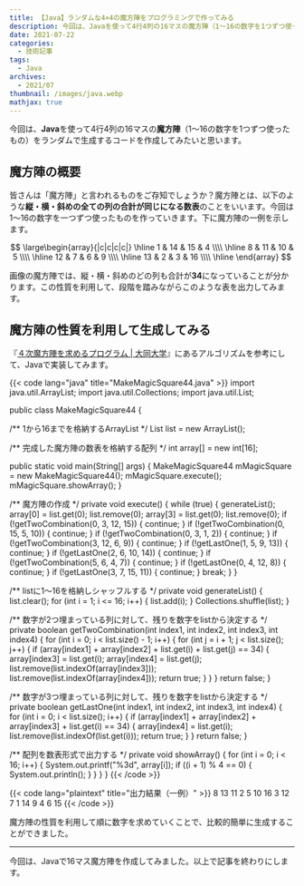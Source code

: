 ```yaml
---
title: 【Java】ランダムな4×4の魔方陣をプログラミングで作ってみる
description: 今回は、Javaを使って4行4列の16マスの魔方陣（1～16の数字を1つずつ使ったもの）をランダムで生成するコードを作成してみたいと思います。
date: 2021-07-22
categories: 
  - 技術記事
tags: 
  - Java
archives: 
  - 2021/07
thumbnail: /images/java.webp
mathjax: true
---
```


今回は、**Java**を使って4行4列の16マスの**魔方陣**（1～16の数字を1つずつ使ったもの）をランダムで生成するコードを作成してみたいと思います。

<!--more-->

## 魔方陣の概要

皆さんは「魔方陣」と言われるものをご存知でしょうか？魔方陣とは、以下のような**縦・横・斜めの全ての列の合計が同じになる数表**のことをいいます。今回は1～16の数字を一つずつ使ったものを作っていきます。下に魔方陣の一例を示します。

$$
\large\begin{array}{|c|c|c|c|}
  \hline
  1 & 14 & 15 & 4 \\\\
  \hline
  8 & 11 & 10 & 5 \\\\
  \hline
  12 & 7 & 6 & 9 \\\\
  \hline
  13 & 2 & 3 & 16 \\\\
  \hline
\end{array}
$$

画像の魔方陣では、縦・横・斜めのどの列も合計が**34**になっていることが分かります。この性質を利用して、段階を踏みながらこのような表を出力してみます。

## 魔方陣の性質を利用して生成してみる

『[４次魔方陣を求めるプログラム | 大同大学](https://www.daido-it.ac.jp/~oishi/TH5/ms4/ms4prg.html)』にあるアルゴリズムを参考にして、Javaで実装してみます。

{{< code lang="java" title="MakeMagicSquare44.java" >}}
import java.util.ArrayList;
import java.util.Collections;
import java.util.List;

public class MakeMagicSquare44 {

  /** 1から16までを格納するArrayList */
  List<Integer> list = new ArrayList<Integer>();

  /** 完成した魔方陣の数表を格納する配列 */
  int array[] = new int[16];

  public static void main(String[] args) {
    MakeMagicSquare44 mMagicSquare = new MakeMagicSquare44();
    mMagicSquare.execute();
    mMagicSquare.showArray();
  }

  /** 魔方陣の作成 */
  private void execute() {
    while (true) {
      generateList();
      array[0] = list.get(0);
      list.remove(0);
      array[3] = list.get(0);
      list.remove(0);
      if (!getTwoCombination(0, 3, 12, 15)) {
        continue;
      }
      if (!getTwoCombination(0, 15, 5, 10)) {
        continue;
      }
      if (!getTwoCombination(0, 3, 1, 2)) {
        continue;
      }
      if (!getTwoCombination(3, 12, 6, 9)) {
        continue;
      }
      if (!getLastOne(1, 5, 9, 13)) {
        continue;
      }
      if (!getLastOne(2, 6, 10, 14)) {
        continue;
      }
      if (!getTwoCombination(5, 6, 4, 7)) {
        continue;
      }
      if (!getLastOne(0, 4, 12, 8)) {
        continue;
      }
      if (!getLastOne(3, 7, 15, 11)) {
        continue;
      }
      break;
    }
  }

  /** listに1～16を格納しシャッフルする */
  private void generateList() {
    list.clear();
    for (int i = 1; i <= 16; i++) {
      list.add(i);
    }
    Collections.shuffle(list);
  }

  /** 数字が2つ埋まっている列に対して、残りを数字をlistから決定する */
  private boolean getTwoCombination(int index1, int index2, int index3, int index4) {
    for (int i = 0; i < list.size() - 1; i++) {
      for (int j = i + 1; j < list.size(); j++) {
        if (array[index1] + array[index2] + list.get(i) + list.get(j) == 34) {
          array[index3] = list.get(i);
          array[index4] = list.get(j);
          list.remove(list.indexOf(array[index3]));
          list.remove(list.indexOf(array[index4]));
          return true;
        }
      }
    }
    return false;
  }

  /** 数字が3つ埋まっている列に対して、残りを数字をlistから決定する */
  private boolean getLastOne(int index1, int index2, int index3, int index4) {
    for (int i = 0; i < list.size(); i++) {
      if (array[index1] + array[index2] + array[index3] + list.get(i) == 34) {
        array[index4] = list.get(i);
        list.remove(list.indexOf(list.get(i)));
        return true;
      }
    }
    return false;
  }

  /** 配列を数表形式で出力する */
  private void showArray() {
    for (int i = 0; i < 16; i++) {
      System.out.printf("%3d", array[i]);
      if ((i + 1) % 4 == 0) {
        System.out.println();
      }
    }
  }
}
{{< /code >}}

{{< code lang="plaintext" title="出力結果（一例）" >}}
  8 13 11  2
  5 10 16  3
 12  7  1 14
  9  4  6 15
{{< /code >}}

魔方陣の性質を利用して順に数字を求めていくことで、比較的簡単に生成することができました。

* * *

今回は、Javaで16マス魔方陣を作成してみました。以上で記事を終わりにします。